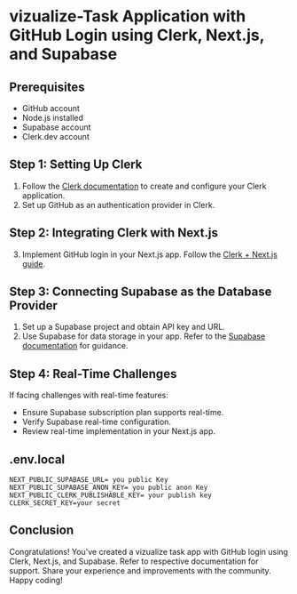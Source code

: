 # vizualize-Task Application with GitHub Login using Clerk, Next.js, and Supabase

## Prerequisites

- GitHub account
- Node.js installed
- Supabase account
- Clerk.dev account

## Step 1: Setting Up Clerk

1. Follow the [Clerk documentation](https://clerk.com/docs/getting-started) to create and configure your Clerk application.
2. Set up GitHub as an authentication provider in Clerk.

## Step 2: Integrating Clerk with Next.js

   
3. Implement GitHub login in your Next.js app. Follow the [Clerk + Next.js guide](https://clerk.com/docs/integrations/frameworks/next).

## Step 3: Connecting Supabase as the Database Provider

1. Set up a Supabase project and obtain API key and URL.
4. Use Supabase for data storage in your app. Refer to the [Supabase documentation](https://supabase.com/docs/guides/with-nextjs) for guidance.

## Step 4: Real-Time Challenges

If facing challenges with real-time features:

- Ensure Supabase subscription plan supports real-time.
- Verify Supabase real-time configuration.
- Review real-time implementation in your Next.js app.

## .env.local
    NEXT_PUBLIC_SUPABASE_URL= you public Key
    NEXT_PUBLIC_SUPABASE_ANON_KEY= you public anon Key
    NEXT_PUBLIC_CLERK_PUBLISHABLE_KEY= your publish key 
    CLERK_SECRET_KEY=your secret
## Conclusion

Congratulations! You've created a vizualize task app with GitHub login using Clerk, Next.js, and Supabase. Refer to respective documentation for support. Share your experience and improvements with the community. Happy coding!

